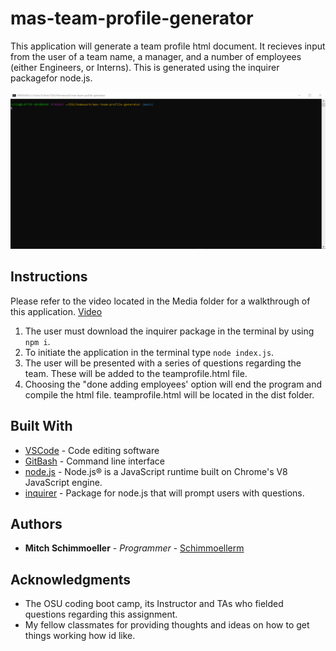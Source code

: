 # mas-team-profile-generator

This application will generate a team profile html document. It recieves input from the user of a team name, a manager, and a number of employees (either Engineers, or Interns). This is generated using the inquirer packagefor node.js.

![Node_Demo_Team](./Media/Node_Demo_Team.gif)

## Instructions

Please refer to the video located in the Media folder for a walkthrough of this application.
[Video](./Media/Instructional_Video_Team.webm)

1. The user must download the inquirer package in the terminal by using `npm i`.
2. To initiate the application in the terminal type `node index.js`. 
3. The user will be presented with a series of questions regarding the team. These will be added to the teamprofile.html file.
4. Choosing the "done adding employees' option will end the program and compile the html file.
teamprofile.html will be located in the dist folder.

## Built With

* [VSCode](https://code.visualstudio.com/) - Code editing software
* [GitBash](https://gitforwindows.org/) - Command line interface
* [node.js](https://nodejs.org/en/) - Node.js® is a JavaScript runtime built on Chrome's V8 JavaScript engine.
* [inquirer](https://www.npmjs.com/package/inquirer) - Package for node.js that will prompt users with questions.

## Authors

* **Mitch Schimmoeller** - *Programmer* - [Schimmoellerm](https://github.com/Schimmoellerm)

## Acknowledgments

* The OSU coding boot camp, its Instructor and TAs who fielded questions regarding this assignment.
* My fellow classmates for providing thoughts and ideas on how to get things working how id like.